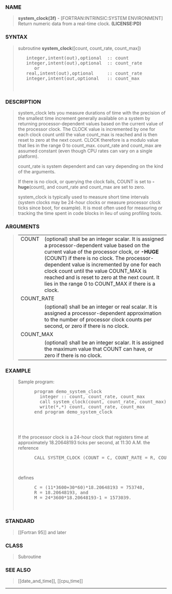 <?
<body>
<!DOCTYPE html PUBLIC "-//W3C//DTD XHTML 1.0 Transitional//EN"
    "http://www.w3.org/TR/xhtml1/DTD/xhtml1-transitional.dtd">

<html xmlns="http://www.w3.org/1999/xhtml">
<head>
  <meta name="generator" content="HTML Tidy for Cygwin (vers 25 March 2009), see www.w3.org" />

  <title></title>
</head>

<body>
  <div id="Container">
    <div id="Content">
      <div class="c24"></div><a name="0"></a>

      <h3><a name="0">NAME</a></h3>

      <blockquote>
        <b>system_clock(3f)</b> - [FORTRAN:INTRINSIC:SYSTEM ENVIRONMENT] Return numeric data from a real-time clock. <b>(LICENSE:PD)</b>
      </blockquote><a name="contents" id="contents"></a> <a name="8"></a>

      <h3><a name="8">SYNTAX</a></h3>

      <blockquote>
        <p>subroutine <b>system_clock</b>([count, count_rate, count_max])</p>
        <pre>
   integer,intent(out),optional  :: count
   integer,intent(out),optional  :: count_rate
      or
   real,intent(out),optional     :: count_rate
   integer,intent(out,optional   :: count_max
<br />
</pre>
      </blockquote><a name="2"></a>

      <h3><a name="2">DESCRIPTION</a></h3>

      <blockquote>
        <p>system_clock lets you measure durations of time with the precision of the smallest time increment generally available on a system by returning
        processor-dependent values based on the current value of the processor clock. The CLOCK value is incremented by one for each clock count until the
        value count_max is reached and is then reset to zero at the next count. CLOCK therefore is a modulo value that lies in the range 0 to count_max.
        count_rate and count_max are assumed constant (even though CPU rates can vary on a single platform).</p>

        <p>count_rate is system dependent and can vary depending on the kind of the arguments.</p>

        <p>If there is no clock, or querying the clock fails, COUNT is set to <b>-huge</b>(count), and count_rate and count_max are set to zero.</p>

        <p>system_clock is typically used to measure short time intervals (system clocks may be 24-hour clocks or measure processor clock ticks since boot,
        for example). It is most often used for measuring or tracking the time spent in code blocks in lieu of using profiling tools.</p>
      </blockquote><a name="3"></a>

      <h3><a name="3">ARGUMENTS</a></h3>

      <blockquote>
        <table cellpadding="3">
          <tr valign="top">
            <td class="c25" width="6%" nowrap="nowrap">COUNT</td>

            <td valign="bottom">(optional) shall be an integer scalar. It is assigned a processor-dependent value based on the current value of the
            processor clock, or <b>-HUGE</b> (COUNT) if there is no clock. The processor-dependent value is incremented by one for each clock count until
            the value COUNT_MAX is reached and is reset to zero at the next count. It lies in the range 0 to COUNT_MAX if there is a clock.</td>
          </tr>

          <tr valign="top">
            <td class="c25" colspan="2">COUNT_RATE</td>
          </tr>

          <tr valign="top">
            <td width="6%"></td>

            <td>(optional) shall be an integer or real scalar. It is assigned a processor-dependent approximation to the number of processor clock counts
            per second, or zero if there is no clock.</td>
          </tr>

          <tr valign="top">
            <td class="c25" colspan="2">COUNT_MAX</td>
          </tr>

          <tr valign="top">
            <td width="6%"></td>

            <td>(optional) shall be an integer scalar. It is assigned the maximum value that COUNT can have, or zero if there is no clock.</td>
          </tr>
        </table>
      </blockquote><a name="4"></a>

      <h3><a name="4">EXAMPLE</a></h3>

      <blockquote>
        <p>Sample program:</p>
        <pre>
      program demo_system_clock
        integer :: count, count_rate, count_max
        call system_clock(count, count_rate, count_max)
        write(*,*) count, count_rate, count_max
      end program demo_system_clock
<br /><br />
</pre>If the processor clock is a 24-hour clock that registers time at approximately 18.20648193 ticks per second, at 11:30 A.M. the reference
        <pre>
      CALL SYSTEM_CLOCK (COUNT = C, COUNT_RATE = R, COUNT_MAX = M)
<br />
</pre>defines
        <pre>
      C = (11*3600+30*60)*18.20648193 = 753748,
      R = 18.20648193, and
      M = 24*3600*18.20648193-1 = 1573039.
<br />
</pre>
      </blockquote><a name="5"></a>

      <h3><a name="5">STANDARD</a></h3>

      <blockquote>
        <p>[[Fortran 95]] and later</p>
      </blockquote><a name="6"></a>

      <h3><a name="6">CLASS</a></h3>

      <blockquote>
        <p>Subroutine</p>
      </blockquote><a name="7"></a>

      <h3><a name="7">SEE ALSO</a></h3>

      <blockquote>
        <p>[[date_and_time]], [[cpu_time]]</p>
      </blockquote>
      <hr />
    </div>
  </div>
</body>
</html>
